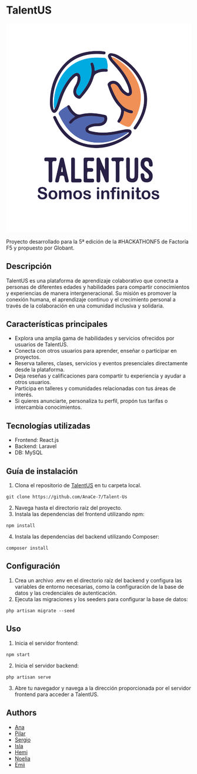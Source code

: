 # TalentUS

<p align="center">
  <img src="frontend/src/img/logo.svg" alt="Logo de TalentUS" />
</p>

Proyecto desarrollado para la 5ª edición de la #HACKATHONF5 de Factoría F5 y propuesto por Globant.

## Descripción

TalentUS es una plataforma de aprendizaje colaborativo que conecta a personas de diferentes edades y habilidades para compartir conocimientos y experiencias de manera intergeneracional. Su misión es promover la conexión humana, el aprendizaje continuo y el crecimiento personal a través de la colaboración en una comunidad inclusiva y solidaria.

## Características principales

- Explora una amplia gama de habilidades y servicios ofrecidos por usuarios de TalentUS.
- Conecta con otros usuarios para aprender, enseñar o participar en proyectos.
- Reserva talleres, clases, servicios y eventos presenciales directamente desde la plataforma.
- Deja reseñas y calificaciones para compartir tu experiencia y ayudar a otros usuarios.
- Participa en talleres y comunidades relacionadas con tus áreas de interés.
- Si quieres anunciarte, personaliza tu perfil, propón tus tarifas o intercambia conocimientos.

## Tecnologías utilizadas
- Frontend: React.js
- Backend: Laravel
- DB: MySQL

## Guía de instalación

1. Clona el repositorio de [TalentUS](https://github.com/AnaCe-7/Talent-Us) en tu carpeta local.
```
git clone https://github.com/AnaCe-7/Talent-Us
```
2. Navega hasta el directorio raíz del proyecto.
3. Instala las dependencias del frontend utilizando npm:

```
npm install
```

4. Instala las dependencias del backend utilizando Composer:
```
composer install
```

## Configuración

1. Crea un archivo .env en el directorio raíz del backend y configura las variables de entorno necesarias, como la configuración de la base de datos y las credenciales de autenticación.
2. Ejecuta las migraciones y los seeders para configurar la base de datos:

```
php artisan migrate --seed
```

## Uso
1. Inicia el servidor frontend:

```
npm start
```

2. Inicia el servidor backend:

```
php artisan serve
```

3. Abre tu navegador y navega a la dirección proporcionada por el servidor frontend para acceder a TalentUS.

## Authors

- [Ana](https://github.com/AnaCe-7)
- [Pilar](https://github.com/Pilarsededuran)
- [Sergio](https://github.com/sergiolalu)
- [Isla](https://github.com/islacrur)
- [Hemi](https://github.com/HemiCastillo)
- [Noelia](https://github.com/Bedknobs23)
- [Emii](https://github.com/)

<!-- ## Licencia

Este proyecto está bajo la Licencia MIT. -->